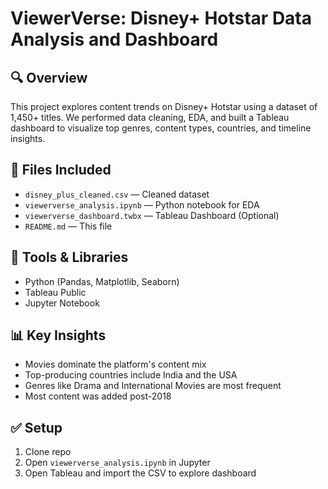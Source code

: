 # ViewerVerse: Disney+ Hotstar Data Analysis and Dashboard

## 🔍 Overview
This project explores content trends on Disney+ Hotstar using a dataset of 1,450+ titles. We performed data cleaning, EDA, and built a Tableau dashboard to visualize top genres, content types, countries, and timeline insights.

## 📂 Files Included
- `disney_plus_cleaned.csv` — Cleaned dataset
- `viewerverse_analysis.ipynb` — Python notebook for EDA
- `viewerverse_dashboard.twbx` — Tableau Dashboard (Optional)
- `README.md` — This file

## 🧠 Tools & Libraries
- Python (Pandas, Matplotlib, Seaborn)
- Tableau Public
- Jupyter Notebook

## 📊 Key Insights
- Movies dominate the platform's content mix
- Top-producing countries include India and the USA
- Genres like Drama and International Movies are most frequent
- Most content was added post-2018

## ✅ Setup
1. Clone repo
2. Open `viewerverse_analysis.ipynb` in Jupyter
3. Open Tableau and import the CSV to explore dashboard
